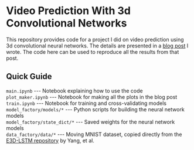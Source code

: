 # Video Prediction With 3d Convolutional Networks

This repository provides code for a project I did on video prediction using 3d convolutional neural networks. The details are presented in a [blog post](https://ytbai.net/2020/07/19/video-prediction-with-3d-convolutional-nets/) I wrote. The code here can be used to reproduce all the results from that post.

## Quick Guide

```main.ipynb``` --- Notebook explaining how to use the code  
```plot_maker.ipynb``` --- Notebook for making all the plots in the blog post  
```train.ipynb``` --- Notebook for training and cross-validating models  
```model_factory/models/*``` --- Python scripts for building the neural network models  
```model_factory/state_dict/*``` --- Saved weights for the neural network models  
```data_factory/data/*``` --- Moving MNIST dataset, copied directly from the [E3D-LSTM repository](https://github.com/google/e3d_lstm) by Yang, et al.  